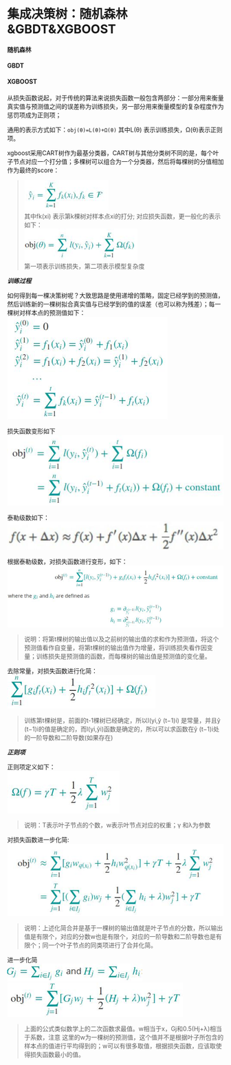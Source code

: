 集成决策树：随机森林&GBDT&XGBOOST
====
#### 随机森林 ####


#### GBDT ####


#### XGBOOST ####
从损失函数说起，对于传统的算法来说损失函数一般包含两部分：一部分用来衡量真实值与预测值之间的误差称为训练损失，另一部分用来衡量模型的复杂程度作为惩罚项成为正则项；

通用的表示方式如下：```obj(θ)=L(θ)+Ω(θ)``` 其中L(θ) 表示训练损失，Ω(θ)表示正则项。

xgboost采用CART树作为最基分类器，CART树与其他分类树不同的是，每个叶子节点对应一个打分值；多棵树可以组合为一个分类器，然后将每棵树的分值相加作为最终的score：
>![模型打分](/docs/ml/images/8-1.jpg)  <br>其中fk(xi) 表示第k棵树对样本点xi的打分; 
对应损失函数，更一般化的表示如下：<br>![损失函数](/docs/ml/images/8-2.jpg)<br>
第一项表示训练损失，第二项表示模型复杂度

***训练过程***

如何得到每一棵决策树呢？大致思路是使用递增的策略，固定已经学到的预测值，然后训练新的一棵树拟合真实值与已经学到的值的误差（也可以称为残差）；每一棵树对样本点的预测值如下：<br>![训练过程](/docs/ml/images/8-3.jpg)

损失函数变形如下<br>
![损失函数](/docs/ml/images/8-4.jpg)

泰勒级数如下：<br>
![泰勒级数](/docs/ml/images/8-5.jpg)

根据泰勒级数，对损失函数进行变形，如下：<br>
![损失函数](/docs/ml/images/8-6.jpg)
>说明：将第t棵树的输出值以及之前树的输出值的求和作为预测值，将这个预测值看作自变量，将第t棵树的输出值作为增量，将训练损失看作因变量；训练损失是预测值的函数，而每棵树的输出值是预测值的变化量。

去除常量，对损失函数进行化简：<br>
![损失函数](/docs/ml/images/8-7.jpg)
>训练第t棵树是，前面的t-1棵树已经确定，所以l(yi,ŷ (t−1)i) 是常量，并且ŷ (t−1)i的值是确定的，而l(yi,ŷi)函数是确定的，所以可以求函数在ŷ (t−1)i处的一阶导数和二阶导数(如果存在)

***正则项***

正则项定义如下：<br>
![正则项](/docs/ml/images/8-8.jpg)
>说明：T表示叶子节点的个数，w表示叶节点对应的权重；γ 和λ为参数

对损失函数进一步化简:<br>
![损失函数](/docs/ml/images/8-9.jpg)
>说明：上述化简合并是基于一棵树的输出值就是叶子节点的分数，所以输出值是有限个，对应的分数w也是有限个，对应的一阶导数和二阶导数也是有限个；同一个叶子节点的同类项进行了合并化简。

进一步化简<br>
![损失函数](/docs/ml/images/8-10.jpg)<br>
![损失函数](/docs/ml/images/8-11.jpg)
> 上面的公式类似数学上的二次函数求最值。w相当于x，Gj和0.5(Hj+λ)相当于系数，注意 这里的w为一棵树的预测值，这个值并不是根据叶子所包含的样本点的值进行平均得到的；w可以有很多取值，根据损失函数，应该取使得损失函数最小的值。
